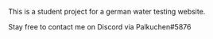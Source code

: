 This is a student project for a german water testing website.

Stay free to contact me on Discord via Palkuchen#5876